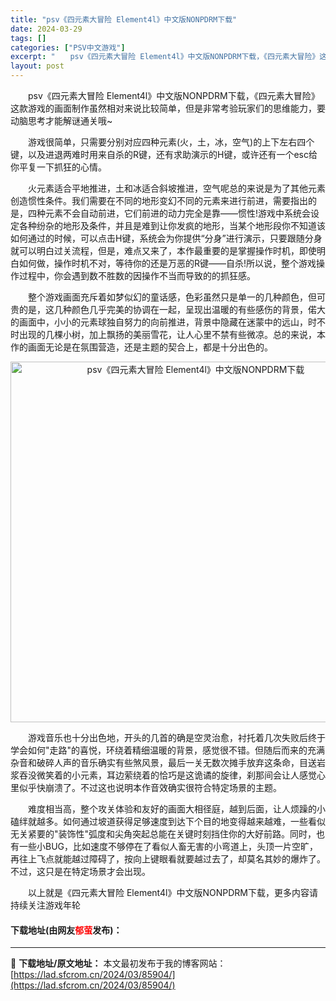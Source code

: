 ```yaml
---
title: "psv《四元素大冒险 Element4l》中文版NONPDRM下载"
date: 2024-03-29
tags: []
categories: ["PSV中文游戏"]
excerpt: "　　psv《四元素大冒险 Element4l》中文版NONPDRM下载，《四元素大冒险》这款游戏的画面制作虽然相对来说比较简单，但是非常考验玩家们的思维能力，要动脑思考才能解谜通关哦~ 　　游戏很简单，只需要分别对应四种元素(火，土，冰，空气)的上下左右四个键，以及进退两难时用来自杀的R键，还有求助&hellip;"
layout: post
---
```


 <p>　　psv《四元素大冒险 Element4l》中文版NONPDRM下载，《四元素大冒险》这款游戏的画面制作虽然相对来说比较简单，但是非常考验玩家们的思维能力，要动脑思考才能解谜通关哦~</p> <p>　　游戏很简单，只需要分别对应四种元素(火，土，冰，空气)的上下左右四个键，以及进退两难时用来自杀的R键，还有求助演示的H键，或许还有一个esc给你平复一下抓狂的心情。</p> <p>　　火元素适合平地推进，土和冰适合斜坡推进，空气呢总的来说是为了其他元素创造惯性条件。我们需要在不同的地形变幻不同的元素来进行前进，需要指出的是，四种元素不会自动前进，它们前进的动力完全是靠&mdash;&mdash;惯性!游戏中系统会设定各种纷杂的地形及条件，并且是难到让你发疯的地形，当某个地形段你不知道该如何通过的时候，可以点击H键，系统会为你提供&ldquo;分身&rdquo;进行演示，只要跟随分身就可以明白过关流程，但是，难点又来了，本作最重要的是掌握操作时机，即使明白如何做，操作时机不对，等待你的还是万恶的R键&mdash;&mdash;自杀!所以说，整个游戏操作过程中，你会遇到数不胜数的因操作不当而导致的的抓狂感。</p> <p>　　整个游戏画面充斥着如梦似幻的童话感，色彩虽然只是单一的几种颜色，但可贵的是，这几种颜色几乎完美的协调在一起，呈现出温暖的有些感伤的背景，偌大的画面中，小小的元素球独自努力的向前推进，背景中隐藏在迷蒙中的远山，时不时出现的几棵小树，加上飘扬的美丽雪花，让人心里不禁有些微凉。总的来说，本作的画面无论是在氛围营造，还是主题的契合上，都是十分出色的。</p> <p align="center"><img align="" border="0" src="https://lad.sfcrom.cn/wp-content/uploads/2024/03/20240329_6606730e80cef.jpg" width="577" alt="psv《四元素大冒险 Element4l》中文版NONPDRM下载" /></p> <p>　　游戏音乐也十分出色地，开头的几首的确是空灵治愈，衬托着几次失败后终于学会如何&quot;走路&quot;的喜悦，环绕着精细温暖的背景，感觉很不错。但随后而来的充满杂音和破碎人声的音乐确实有些煞风景，最后一关无数次摊手放弃这条命，目送岩浆吞没微笑着的小元素，耳边萦绕着的恰巧是这诡谲的旋律，刹那间会让人感觉心里似乎快崩溃了。不过这也说明本作音效确实很符合特定场景的主题。</p> <p>　　难度相当高，整个攻关体验和友好的画面大相径庭，越到后面，让人烦躁的小磕绊就越多。如何通过坡道获得足够速度到达下个目的地变得越来越难，一些看似无关紧要的&quot;装饰性&quot;弧度和尖角突起总能在关键时刻挡住你的大好前路。同时，也有一些小BUG，比如速度不够停在了看似人畜无害的小弯道上，头顶一片空旷，再往上飞点就能越过障碍了，按向上键眼看就要越过去了，却莫名其妙的爆炸了。不过，这只是在特定场景才会出现。</p> <p>　　以上就是《四元素大冒险 Element4l》中文版NONPDRM下载，更多内容请持续关注游戏年轮</p> <p><h4>下载地址(由网友<font color="red">郁萤</font>发布)：</h4></p> 

---
📖 **下载地址/原文地址：** 本文最初发布于我的博客网站：[https://lad.sfcrom.cn/2024/03/85904/](https://lad.sfcrom.cn/2024/03/85904/)
